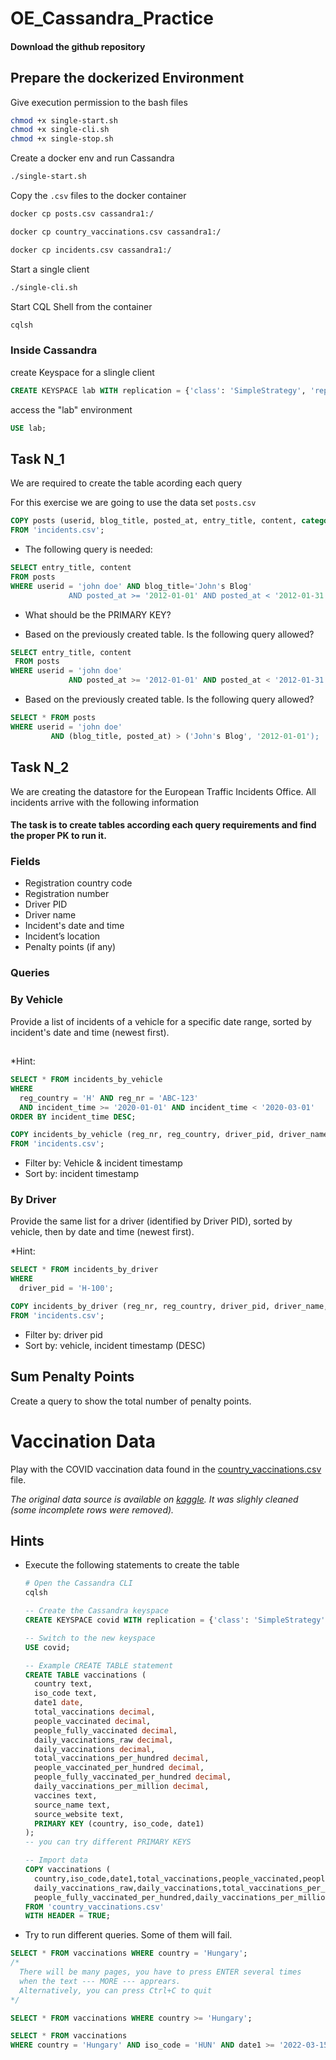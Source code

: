 # OE_Cassandra_Practice

#### Download the github repository

## Prepare the dockerized Environment

Give execution permission to the bash files
```bash
chmod +x single-start.sh
chmod +x single-cli.sh
chmod +x single-stop.sh
```

Create a docker env and run Cassandra
```bash
./single-start.sh
```

Copy the ``` .csv ``` files to the docker container

``` bash
docker cp posts.csv cassandra1:/
```

``` bash
docker cp country_vaccinations.csv cassandra1:/
```

``` bash
docker cp incidents.csv cassandra1:/
```

Start a single client
``` bash
./single-cli.sh
```

Start CQL Shell from the container
``` bash
cqlsh
```

### Inside Cassandra

create Keyspace for a slingle client
``` sql
CREATE KEYSPACE lab WITH replication = {'class': 'SimpleStrategy', 'replication_factor': 1};
```
access the "lab" environment

```sql
USE lab;
```

## Task N_1

We are required to create the table acording each query 

For this exercise we are going to use the data set ```posts.csv ```

```sql
COPY posts (userid, blog_title, posted_at, entry_title, content, category) 
FROM 'incidents.csv';
```

* The following query is needed:

```sql
SELECT entry_title, content 
FROM posts 
WHERE userid = 'john doe' AND blog_title='John's Blog' 
             AND posted_at >= '2012-01-01' AND posted_at < '2012-01-31';

```
* What should be the PRIMARY KEY?

* Based on the previously created table. Is the following query allowed?

```sql
SELECT entry_title, content
 FROM posts 
WHERE userid = 'john doe' 
             AND posted_at >= '2012-01-01' AND posted_at < '2012-01-31';
```

* Based on the previously created table. Is the following query allowed?

```sql
SELECT * FROM posts 
WHERE userid = 'john doe' 
         AND (blog_title, posted_at) > ('John's Blog', '2012-01-01');

```

## Task N_2

We are creating the datastore for the European Traffic Incidents Office. All incidents arrive with the following information

#### The task is to create tables according each query requirements and find the proper PK to run it.

### Fields
* Registration country code
* Registration number
* Driver PID
* Driver name
* Incident's date and time
* Incident’s location
* Penalty points (if any)

### Queries

### By Vehicle

Provide a list of incidents of a vehicle for a specific date range, sorted by incident's date and time (newest first).

##

*Hint: 

```sql
SELECT * FROM incidents_by_vehicle 
WHERE 
  reg_country = 'H' AND reg_nr = 'ABC-123'  
  AND incident_time >= '2020-01-01' AND incident_time < '2020-03-01'
ORDER BY incident_time DESC;
```

```sql
COPY incidents_by_vehicle (reg_nr, reg_country, driver_pid, driver_name, incident_time, incident_location, penality_points) 
FROM 'incidents.csv';
```

* Filter by: Vehicle & incident timestamp
* Sort by: incident timestamp


### By Driver

Provide the same list for a driver (identified by Driver PID), sorted by vehicle, then by date and time (newest first).

*Hint: 

```sql
SELECT * FROM incidents_by_driver
WHERE 
  driver_pid = 'H-100'; 
```

```sql
COPY incidents_by_driver (reg_nr, reg_country, driver_pid, driver_name, incident_time, incident_location, penality_points) 
FROM 'incidents.csv';
```

* Filter by: driver pid
* Sort by: vehicle, incident timestamp (DESC)

## Sum Penalty Points

Create a query to show the total number of penalty points.

##

# Vaccination Data

Play with the COVID vaccination data found in the [country_vaccinations.csv](country_vaccinations.csv) file. 

_The original data source is available on [kaggle](https://www.kaggle.com/gpreda/covid-world-vaccination-progress). 
It was slighly cleaned (some incomplete rows were removed)._

## Hints

* Execute the following statements to create the table
  ```bash
  # Open the Cassandra CLI
  cqlsh
  ```

  ```sql
  -- Create the Cassandra keyspace
  CREATE KEYSPACE covid WITH replication = {'class': 'SimpleStrategy', 'replication_factor': 1};
  
  -- Switch to the new keyspace
  USE covid;
  
  -- Example CREATE TABLE statement
  CREATE TABLE vaccinations (
    country text,
    iso_code text,
    date1 date,
    total_vaccinations decimal,
    people_vaccinated decimal,
    people_fully_vaccinated decimal,
    daily_vaccinations_raw decimal,
    daily_vaccinations decimal,
    total_vaccinations_per_hundred decimal,
    people_vaccinated_per_hundred decimal,
    people_fully_vaccinated_per_hundred decimal,
    daily_vaccinations_per_million decimal,
    vaccines text,
    source_name text,
    source_website text,
    PRIMARY KEY (country, iso_code, date1)
  );
  -- you can try different PRIMARY KEYS
  
  -- Import data
  COPY vaccinations (
    country,iso_code,date1,total_vaccinations,people_vaccinated,people_fully_vaccinated,
    daily_vaccinations_raw,daily_vaccinations,total_vaccinations_per_hundred,people_vaccinated_per_hundred,
    people_fully_vaccinated_per_hundred,daily_vaccinations_per_million,vaccines,source_name,source_website)
  FROM 'country_vaccinations.csv'
  WITH HEADER = TRUE;
  ```

* Try to run different queries. Some of them will fail.

```sql
SELECT * FROM vaccinations WHERE country = 'Hungary';
/* 
  There will be many pages, you have to press ENTER several times 
  when the text --- MORE --- apprears. 
  Alternatively, you can press Ctrl+C to quit 
*/

SELECT * FROM vaccinations WHERE country >= 'Hungary';

SELECT * FROM vaccinations 
WHERE country = 'Hungary' AND iso_code = 'HUN' AND date1 >= '2022-03-15';
```
